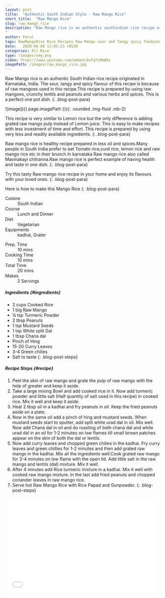 ```yaml
---
layout: post
title:  "Authentic South Indian Style - Raw Mango Rice"
short_title:  "Raw Mango Rice"
slug: raw_mango_rice
description: "Raw Mango rice is an authentic southindian rice recipe originated in Karnataka , India. The sour ,tangy and spicy flavour of this recipe  is because of raw mangoes used in this recipe.This recipe is prepared by using raw mangoes, crunchy lentils and peanuts and  various herbs and spices.This is a perfect one pot dish.
" 
author: Parul
tags: RawMangoRice Rice Recipes Raw Mango sour and Tangy spicy foodyindianmom mavinakayi chitrana karnataka cuisine Kaccha Aam chawal Khatta rice lunch dinner breakfast comfort food onepot dish easy recipe less time consuming recipe southindian food breakfast
date:   2020-06-08 11:05:23 +0530
categories: All Rice
type: /images/veg.png
video: https://www.youtube.com/embed/bxFqTsMmW9s
imagePath: /images/raw_mango_rice.jpg
---
```


Raw Mango rice is an authentic South Indian rice recipe originated in Karnataka, India. The sour, tangy and spicy flavour of this recipe is because of raw mangoes used in this recipe.This recipe is prepared by using raw mangoes, crunchy lentils and peanuts and various herbs and spices. This is a perfect one pot dish.
{: .blog-post-para}

![image]({{ page.imagePath }}){: .rounded .img-fluid .mb-2}

This recipe is very similar to Lemon rice but the only difference is adding grated raw mango pulp  instead of Lemon juice. This is easy to make recipes with less investment of time and effort. This recipe is prepared by using very less and readily available ingredients. 
{: .blog-post-para}

Raw mango rice is healthy recipe prepared in less oil and spices.Many people in South India prefer to eat Tomato rice,curd rice,  lemon rice and raw mango rice  etc in their brunch.In karnataka Raw mango rice also called Mavinakayi chitranna.Raw mango rice is perfect example of having  health and taste in one dish.
{: .blog-post-para}

Try this tasty  Raw mango rice recipe in your home and enjoy its flavours with your loved ones.
{: .blog-post-para}

Here is how to make this Mango Rice
{: .blog-post-para}

<div class="row">
    <div class="col-md-6">
        <dl class="row">
            <dt class="col-sm-4">Cuisine</dt><dd class="col-sm-7">South Indian</dd>
            <dt class="col-sm-4">Course</dt><dd class="col-sm-7">Lunch and Dinner</dd>
            <dt class="col-sm-4">Diet</dt><dd class="col-sm-7">Vegetarian</dd>
            <dt class="col-sm-4">Equipments</dt><dd class="col-sm-7">kadhai, Grater</dd>
        </dl>
    </div>
    <div class="col-md-6">
        <dl class="row">
            <dt class="col-sm-5">Prep. Time</dt><dd class="col-sm-7">10 mins</dd>
            <dt class="col-sm-5">Cooking Time</dt><dd class="col-sm-7">10 mins</dd>
            <dt class="col-sm-5">Total Time</dt><dd class="col-sm-7">20 mins</dd>
            <dt class="col-sm-5">Makes</dt><dd class="col-sm-7">2 Servings</dd>
        </dl>
    </div>
</div>

##### **Ingredients** {#ingredients}
- 2 cups Cooked Rice
- 1 big Raw Mango
- ¼ tsp Turmeric Powder
- 2 tbsp Peanuts
- 1 tsp Mustard Seeds
- 1 tsp White split Dal
- 1 tbsp Chana dal
- Pinch of Hing
- 15-20 Curry Leaves
- 3-4 Green chilies
- Salt to taste
{: .blog-post-steps}

##### **Recipe Steps** {#recipe}
1. Peel the skin of raw mango and grate the pulp of raw mango with the help of greater and keep it aside.
1. Take a large mixing Bowl and add cooked rice in it. Now add turmeric powder and little salt (Half quantity of salt used in this recipe) in cooked rice. Mix it well and keep it aside.
1. Heat 2 tbsp oil in a kadhai and fry peanuts in oil. Keep the fried peanuts aside on a plate.
1. Now in the same oil add a pinch of hing and  mustard seeds. When mustard seeds start to sputter, add split white urad dal in oil. Mix well. Now add Chana dal in oil and do roasting of both chana dal and white urad dal in  an oil for 1-2 minutes on low flames till small brown patches appear on the skin of both  the dal or lentils.
1. Now add curry leaves and chopped green chilies in the kadhai. Fry curry leaves and green chillies for 1-2 minutes and then add grated raw mango in the kadhai. Mix all the ingredients well.Cook grated raw mango for 3-4 minutes on low flame with the open lid. Add little salt in the raw mango and lentils (dal) mixture. Mix it well.
1. After 4 minutes add Rice turmeric mixture in a kadhai. Mix it well with cooked raw mango mixture. In the last add fried peanuts and chopped coriander leaves in raw mango rice.
1. Serve hot Raw Mango Rice with Rice Papad and Gunpowder.
{: .blog-post-steps}

<div class="row" id="video">
    <div class="col-md-12">
        <div class="embed-responsive embed-responsive-16by9">
            <iframe width="100%" height="315" src="{{page.video}}" frameborder="0" allow="accelerometer; autoplay; encrypted-media; gyroscope; picture-in-picture" allowfullscreen></iframe>
        </div>
    </div>
</div>
<br>
